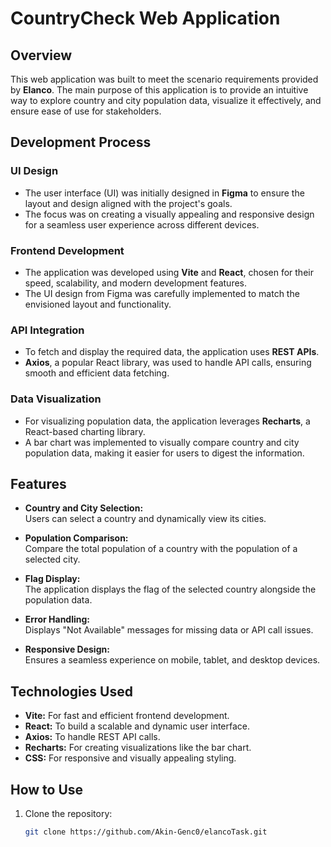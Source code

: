 # CountryCheck Web Application

## Overview
This web application was built to meet the scenario requirements provided by **Elanco**. The main purpose of this application is to provide an intuitive way to explore country and city population data, visualize it effectively, and ensure ease of use for stakeholders.

## Development Process

### UI Design
- The user interface (UI) was initially designed in **Figma** to ensure the layout and design aligned with the project's goals.
- The focus was on creating a visually appealing and responsive design for a seamless user experience across different devices.

### Frontend Development
- The application was developed using **Vite** and **React**, chosen for their speed, scalability, and modern development features.
- The UI design from Figma was carefully implemented to match the envisioned layout and functionality.

### API Integration
- To fetch and display the required data, the application uses **REST APIs**.
- **Axios**, a popular React library, was used to handle API calls, ensuring smooth and efficient data fetching.

### Data Visualization
- For visualizing population data, the application leverages **Recharts**, a React-based charting library.
- A bar chart was implemented to visually compare country and city population data, making it easier for users to digest the information.

## Features

- **Country and City Selection:**  
  Users can select a country and dynamically view its cities.

- **Population Comparison:**  
  Compare the total population of a country with the population of a selected city.

- **Flag Display:**  
  The application displays the flag of the selected country alongside the population data.

- **Error Handling:**  
  Displays "Not Available" messages for missing data or API call issues.

- **Responsive Design:**  
  Ensures a seamless experience on mobile, tablet, and desktop devices.

## Technologies Used

- **Vite:** For fast and efficient frontend development.
- **React:** To build a scalable and dynamic user interface.
- **Axios:** To handle REST API calls.
- **Recharts:** For creating visualizations like the bar chart.
- **CSS:** For responsive and visually appealing styling.

## How to Use

1. Clone the repository:  
   ```bash
   git clone https://github.com/Akin-Genc0/elancoTask.git
